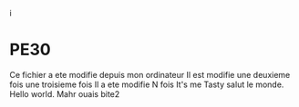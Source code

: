 i
# PE30
Ce fichier a ete modifie depuis mon ordinateur
Il est modifie une deuxieme fois
une troisieme fois
Il a ete modifie N fois
It's me Tasty
salut le monde.
Hello world.
Mahr
ouais
bite2
